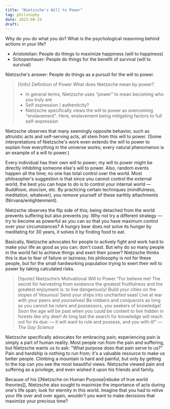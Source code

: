 ```yaml
---
title: "Nietzsche's Will to Power"
tag: philosophy
date: 2023-08-24
draft:
---
```


Why do you do what you do? What is the psychological reasoning behind actions in your life?
- Aristotelian: People do things to maximize happiness (will to happiness)
- Schopenhauer: People do things for the benefit of survival (will to survival)

Nietzsche's answer: People do things as a pursuit for the will to power.
>[!info] Definition of Power
>What does Nietzsche mean by power?
>- In general terms, Nietzsche uses "power" to mean becoming who you truly are
>- Self expression / authenticity?
>- Nietzsche specifically views the will to power as overcoming "enslavement". Here, enslavement being mitigating factors to full self-expression

Nietzsche observes that many seemingly opposite behavior, such as altruistic acts and self-serving acts, all stem from this will to power. (Some interpretations of Nietzsche's work even extends the will to power to explain how everything in the universe works; every natural phenomenon is an example of a will to power.)

Every individual has their own will to power; my will to power might be directly inhibiting someone else's will to power. Also, random events happen all the time; no one has total control over the world. Most philosopher's suggestion is that since you cannot control the external world, the best you can hope to do is to control your internal world — Buddhism, stoicism, etc. By practicing certain techniques (mindfulness, meditation, whatever), you remove yourself of these earthly attachments (Nirvana/enlightenment).

Nietzsche observes the flip side of this; being detached from the world prevents suffering but also prevents joy. Why not try a different strategy — try to become as powerful as you can so that you have maximum control over your circumstances? A hungry bear does not solve its hunger by meditating for 30 years, it solves it by finding food to eat.

Basically, Nietzsche advocates for people to actively fight and work hard to make your life as good as you can; don't coast. But why do so many people in the world fail to achieve things and exert their power? Nietzsche thinks this is due to fear of failure or laziness; his philosophy is not for these people, but for the small hardworking population trying to exert their will to power by taking calculated risks. 

>[!quote] Nietzsche’s Motivational Will to Power
>"For believe me! The secret for harvesting from existence the greatest fruitfulness and the greatest enjoyment is: to live dangerously! Build your cities on the slopes of Vesuvius! Send your ships into uncharted seas! Live at war with your peers and yourselves! Be robbers and conquerors as long as you cannot be rulers and possessors, you seekers of knowledge! Soon the age will be past when you could be content to live hidden in forests like shy deer! At long last the search for knowledge will reach out for its due: — it will want to rule and possess, and you with it!" — *The Gay Science*

Nietzsche specifically advocates for embracing pain; experiencing pain is simply a part of human reality. Most people run from the pain and suffering, but Nietzsche wants us to ask: "What purpose does that pain serve to us?" Pain and hardship is nothing to run from; it's a valuable resource to make us better people. Climbing a mountain is hard and painful, but only by getting to the top can you see the most beautiful views. Nietzsche viewed pain and suffering as a privilege, and even wished it upon his friends and family. 

Because of his [[Nietzsche on Human Purpose|rebuke of true world theories]], Nietzsche also sought to maximize the importance of acts during one's life span; look for eternity in this world. Imagine that you had to relive your life over and over again, wouldn't you want to make decisions that maximize your precious time? 